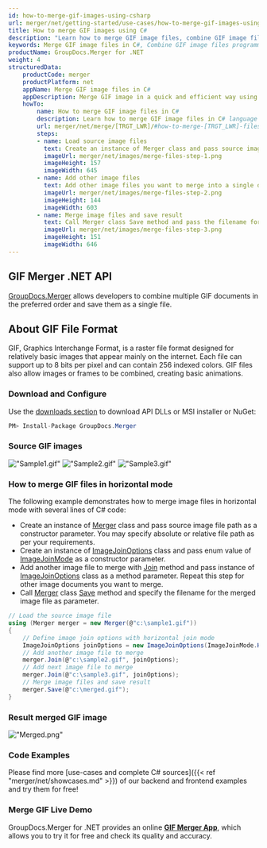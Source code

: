 ```yaml
---
id: how-to-merge-gif-images-using-csharp
url: merger/net/getting-started/use-cases/how-to-merge-gif-images-using-csharp
title: How to merge GIF images using C#
description: "Learn how to merge GIF image files, combine GIF image files into one file programmatically in C# language using GroupDocs.Merger for .NET library."
keywords: Merge GIF image files in C#, Combine GIF image files programmatically
productName: GroupDocs.Merger for .NET
weight: 4
structuredData:
    productCode: merger
    productPlatform: net
    appName: Merge GIF image files in C#
    appDescription: Merge GIF image in a quick and efficient way using C# language and GroupDocs.Merger for .NET API, without the use of any third-party software like Microsoft or Open Office.
    howTo:
        name: How to merge GIF image files in C# 
        description: Learn how to merge GIF image files in C# language and GroupDocs.Merger for .NET API, without the use of any third-party software like Microsoft or Open Office.
        url: merger/net/merge/[TRGT_LWR]/#how-to-merge-[TRGT_LWR]-files-in-c
        steps:
        - name: Load source image files 
          text: Create an instance of Merger class and pass source image file path as a constructor parameter. You may specify absolute or relative file path as per your requirements. 
          imageUrl: merger/net/images/merge-files-step-1.png
          imageHeight: 157
          imageWidth: 645
        - name: Add other image files
          text: Add other image files you want to merge into a single document with Join method of Merger class.
          imageUrl: merger/net/images/merge-files-step-2.png
          imageHeight: 144
          imageWidth: 603
        - name: Merge image files and save result 
          text: Call Merger class Save method and pass the filename for the resultant image file as parameter.
          imageUrl: merger/net/images/merge-files-step-3.png
          imageHeight: 151
          imageWidth: 646
---
```


## GIF Merger .NET API

[GroupDocs.Merger](https://products.groupdocs.com/merger/net) allows developers to combine multiple GIF documents in the preferred order and save them as a single file.

## About GIF File Format

GIF, Graphics Interchange Format, is a raster file format designed for relatively basic images that appear mainly on the internet. Each file can support up to 8 bits per pixel and can contain 256 indexed colors. GIF files also allow images or frames to be combined, creating basic animations.

### Download and Configure

Use the [downloads section](https://downloads.groupdocs.com/merger/net) to download API DLLs or MSI installer or NuGet:
```csharp
PM> Install-Package GroupDocs.Merger
```

### Source GIF images

!["Sample1.gif"](/merger/net/images/jpg/sample1.jpg)
!["Sample2.gif"](/merger/net/images/jpg/sample2.jpg)
!["Sample3.gif"](/merger/net/images/jpg/sample3.jpg)

### How to merge GIF files in horizontal mode

The following example demonstrates how to merge image files in horizontal mode with several lines of C# code:

* Create an instance of [Merger](https://reference.groupdocs.com/merger/net/groupdocs.merger/merger) class and pass source image file path as a constructor parameter. You may specify absolute or relative file path as per your requirements.
* Create an instance of [ImageJoinOptions](https://reference.groupdocs.com/merger/net/groupdocs.merger.domain.options/imagejoinoptions) class and pass enum value of [ImageJoinMode](https://reference.groupdocs.com/merger/net/groupdocs.merger.domain.options/imagejoinmode) as a constructor parameter.
* Add another image file to merge with [Join](https://reference.groupdocs.com/merger/net/groupdocs.merger/merger/join) method and pass instance of [ImageJoinOptions](https://reference.groupdocs.com/merger/net/groupdocs.merger.domain.options/imagejoinoptions) class as a method parameter. Repeat this step for other image documents you want to merge.
* Call [Merger](https://reference.groupdocs.com/merger/net/groupdocs.merger/merger) class [Save](https://reference.groupdocs.com/merger/net/groupdocs.merger/merger/save) method and specify the filename for the merged image file as parameter.

```csharp
// Load the source image file
using (Merger merger = new Merger(@"c:\sample1.gif"))
{
    // Define image join options with horizontal join mode
    ImageJoinOptions joinOptions = new ImageJoinOptions(ImageJoinMode.Horizontal);
    // Add another image file to merge
    merger.Join(@"c:\sample2.gif", joinOptions);
    // Add next image file to merge
    merger.Join(@"c:\sample3.gif", joinOptions);
    // Merge image files and save result
    merger.Save(@"c:\merged.gif");
}
```

### Result merged GIF image

!["Merged.png"](/merger/net/images/jpg/merged_horizontal.jpg)

### Code Examples

Please find more [use-cases and complete C# sources]({{< ref "merger/net/showcases.md" >}}) of our backend and frontend examples and try them for free!

### Merge GIF Live Demo

GroupDocs.Merger for .NET provides an online [**GIF Merger App**](https://products.groupdocs.app/merger/images/gif), which allows you to try it for free and check its quality and accuracy.